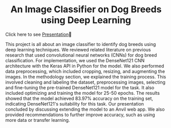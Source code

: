 <h1 align="center"> An Image Classifier on Dog Breeds using Deep Learning </h1>

Click here to see [Presentation](Presentation.pdf)👀</h3>


This project is all about an image classifier to identify dog breeds using deep learning techniques. We reviewed related literature on previous research that used convolutional neural networks (CNNs) for dog breed classification. For implementation, we used the DenseNet121 CNN architecture with the Keras API in Python for the model. We also performed data preprocessing, which included cropping, resizing, and augmenting the images. In the methodology section, we explained the training process. This involved cleaning and labeling the dataset, preprocessing images, selecting and fine-tuning the pre-trained DenseNet121 model for the task. It also included optimizing and training the model for 25-50 epochs. The results showed that the model achieved 83.97% accuracy on the training set, indicating DenseNet121's suitability for this task. Our presentation concluded by discussing extending the model to an Anvil web app. We also provided recommendations to further improve accuracy, such as using more data or transfer learning.

